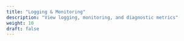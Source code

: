 ```yaml
---
title: "Logging & Monitoring"
description: "View logging, monitoring, and diagnostic metrics"
weight: 10
draft: false
---
```

